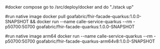#docker compose
go to /src/deploy/docker and do "./stack up"

#run native image
docker pull goafabric/fhir-facade-quarkus:1.0.0-SNAPSHOT && docker run --name calle-service-quarkus --rm -p50700:50700 goafabric/fhir-facade-quarkus:1.0.0-SNAPSHOT

#run native image arm64
docker run --name calle-service-quarkus --rm -p50700:50700 goafabric/fhir-facade-quarkus-arm64v8:1.0.0-SNAPSHOT

